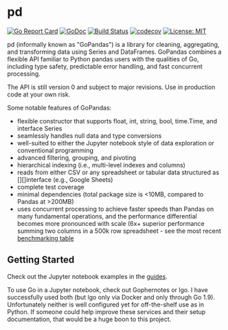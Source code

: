 # pd
[![Go Report Card](https://goreportcard.com/badge/github.com/ptiger10/pd)](https://goreportcard.com/report/github.com/ptiger10/pd) 
[![GoDoc](https://godoc.org/github.com/ptiger10/pd?status.svg)](https://godoc.org/github.com/ptiger10/pd) 
[![Build Status](https://travis-ci.org/ptiger10/pd.svg?branch=master)](https://travis-ci.org/ptiger10/pd)
[![codecov](https://codecov.io/gh/ptiger10/pd/branch/master/graph/badge.svg)](https://codecov.io/gh/ptiger10/pd)
[![License: MIT](https://img.shields.io/badge/License-MIT-yellow.svg)](https://opensource.org/licenses/MIT)

pd (informally known as "GoPandas") is a library for cleaning, aggregating, and transforming data using Series and DataFrames. GoPandas combines a flexible API familiar to Python pandas users with the qualities of Go, including type safety, predictable error handling, and fast concurrent processing.

The API is still version 0 and subject to major revisions. Use in production code at your own risk.

Some notable features of GoPandas:
* flexible constructor that supports float, int, string, bool, time.Time, and interface Series
* seamlessly handles null data and type conversions
* well-suited to either the Jupyter notebook style of data exploration or conventional programming
* advanced filtering, grouping, and pivoting
* hierarchical indexing (i.e., multi-level indexes and columns)
* reads from either CSV or any spreadsheet or tabular data structured as [][]interface (e.g., Google Sheets)
* complete test coverage
* minimal dependencies (total package size is <10MB, compared to Pandas at >200MB)
* uses concurrent processing to achieve faster speeds than Pandas on many fundamental operations, and the performance differential becomes more pronounced with scale (6x+ superior performance summing two columns in a 500k row spreadsheet - see the most recent [benchmarking table](benchmarking/profiler/comparison_summary.txt)

## Getting Started
Check out the Jupyter notebook examples in the [guides](https://github.com/ptiger10/pd/tree/master/guides).

To use Go in a Jupyter notebook, check out Gophernotes or lgo. I have successfully used both (but lgo only via Docker and only through Go 1.9). Unfortunately neither is well configured yet for off-the-shelf use as in Python. If someone could help improve these services and their setup documentation, that would be a huge boon to this project.